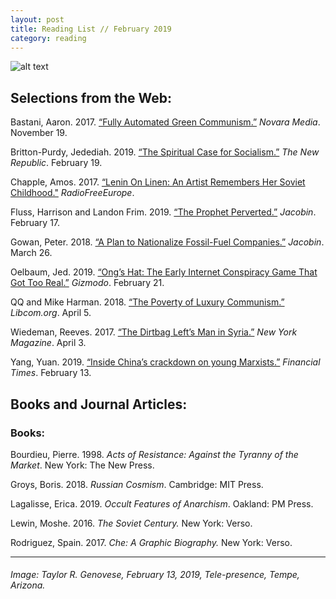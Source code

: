 ```yaml
---
layout: post
title: Reading List // February 2019
category: reading
---
```


![alt text](https://trgenovese.github.io/blog/images/feb19reading.jpg)

## Selections from the Web:
Bastani, Aaron. 2017. [“Fully Automated Green Communism.”](https://novaramedia.com/2017/11/19/fully-automated-green-communism/) *Novara Media*. November 19.

Britton-Purdy, Jedediah. 2019. [“The Spiritual Case for Socialism.”](https://newrepublic.com/article/153024/spiritual-case-socialism-martin-hagglund-book-review) *The New Republic*. February 19.

Chapple, Amos. 2017. [“Lenin On Linen: An Artist Remembers Her Soviet Childhood."](https://www.rferl.org/a/28707684.html?fbclid=IwAR0aq1Eohd7cphUmET7Hluo6VfmYHtIv26fZ8RFRhF-t6S4uQF1UjLA4c3U) *RadioFreeEurope*.

Fluss, Harrison and Landon Frim. 2019. [“The Prophet Perverted.”](https://www.jacobinmag.com/2019/02/trotsky-show-netflix-antisemitism-stalin?fbclid=IwAR3jP0FVVm61EZdKK0Y0O4b7W8j_t0eiH64iASWKUYRIiXI3zafGcv9OkpU) *Jacobin*. February 17.

Gowan, Peter. 2018. [“A Plan to Nationalize Fossil-Fuel Companies.”](https://www.jacobinmag.com/2018/03/nationalize-fossil-fuel-companies-climate-change) *Jacobin*. March 26.

Oelbaum, Jed. 2019. [“Ong’s Hat: The Early Internet Conspiracy Game That Got Too Real.”](https://gizmodo.com/ongs-hat-the-early-internet-conspiracy-game-that-got-t-1832229488) *Gizmodo*. February 21.

QQ and Mike Harman. 2018. [“The Poverty of Luxury Communism.”](https://libcom.org/blog/poverty-luxury-communism-05042018) *Libcom.org*. April 5.

Wiedeman, Reeves. 2017. [“The Dirtbag Left’s Man in Syria.”](http://nymag.com/intelligencer/2017/04/brace-belden-pisspiggranddad-syria-isis.html) *New York Magazine*. April 3.

Yang, Yuan. 2019. [“Inside China’s crackdown on young Marxists.”](https://www.ft.com/content/fd087484-2f23-11e9-8744-e7016697f225?fbclid=IwAR2BsyNi-cx7AFZ2CR1SBR3p6moLRtWuEmjgUv-5PJfZY9BzziypZa541zs#comments-anchor) *Financial Times*. February 13.

## Books and Journal Articles:

### Books:
Bourdieu, Pierre. 1998. *Acts of Resistance: Against the Tyranny of the Market*. New York: The New Press.

Groys, Boris. 2018. *Russian Cosmism*. Cambridge: MIT Press.

Lagalisse, Erica. 2019. *Occult Features of Anarchism*. Oakland: PM Press.

Lewin, Moshe. 2016. *The Soviet Century.* New York: Verso.

Rodriguez, Spain. 2017. *Che: A Graphic Biography.* New York: Verso.

___
###### Image: Taylor R. Genovese, February 13, 2019, Tele-presence, Tempe, Arizona.
